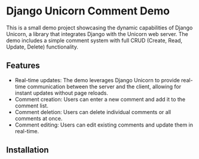 # Django Unicorn Comment Demo

This is a small demo project showcasing the dynamic capabilities of Django Unicorn, a library that integrates Django with the Unicorn web server. The demo includes a simple comment system with full CRUD (Create, Read, Update, Delete) functionality.

## Features

- Real-time updates: The demo leverages Django Unicorn to provide real-time communication between the server and the client, allowing for instant updates without page reloads.
- Comment creation: Users can enter a new comment and add it to the comment list.
- Comment deletion: Users can delete individual comments or all comments at once.
- Comment editing: Users can edit existing comments and update them in real-time.

## Installation
